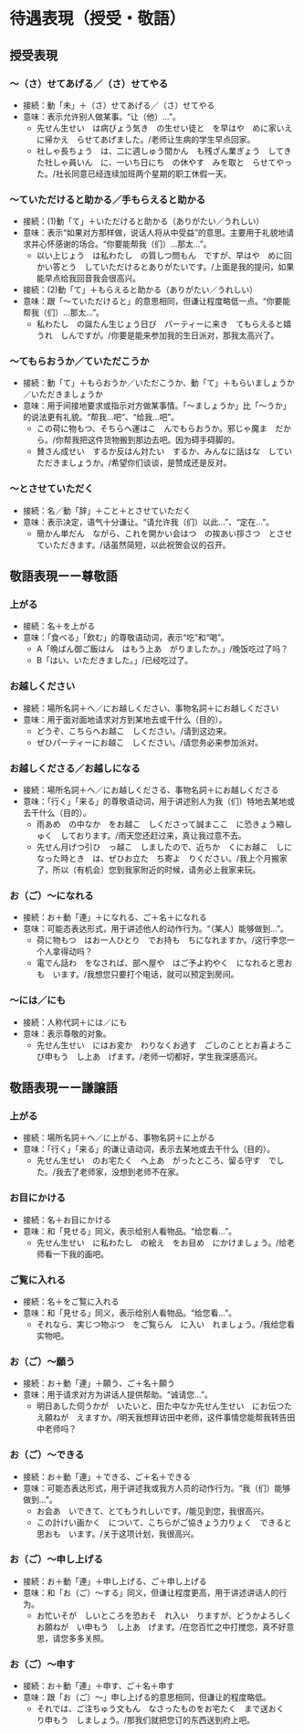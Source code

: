 # 待遇表現（授受・敬語）

## 授受表現

### 〜（さ）せてあげる／（さ）せてやる

- 接続：動「未」＋（さ）せてあげる／（さ）せてやる
- 意味：表示允许别人做某事。“让（他）...”。
  - 先せん生せい　は病びょう気き　の生せい徒と　を早はや　めに家いえ　に帰かえ　らせてあげました。/老师让生病的学生早点回家。
  - 社しゃ長ちょう　は、二に週しゅう間かん　も残ざん業ぎょう　してきた社しゃ員いん　に、一いち日にち　の休やす　みを取と　らせてやった。/社长同意已经连续加班两个星期的职工休假一天。

### 〜ていただけると助かる／手もらえると助かる

- 接続：(1)動「て」＋いただけると助かる（ありがたい／うれしい）
- 意味：表示“如果对方那样做，说话人将从中受益”的意思。主要用于礼貌地请求并心怀感谢的场合。“你要能帮我（们）...那太...”。
  - 以い上じょう　は私わたし　の質しつ問もん　ですが、早はや　めに回かい答とう　していただけるとありがたいです。/上面是我的提问，如果能早点给我回音我会很高兴。
- 接続：(2)動「て」＋もらえると助かる（ありがたい／うれしい）
- 意味：跟「〜ていただけると」的意思相同，但谦让程度略低一点。“你要能帮我（们）...那太...”。 
  - 私わたし　の誕たん生じょう日び　パーティーに来き　てもらえると嬉うれ　しんですが。/你要是能来参加我的生日派对，那我太高兴了。

### 〜てもらおうか／ていただこうか

- 接続：動「て」＋もらおうか／いただこうか、動「て」＋もらいましょうか／いただきましょうか
- 意味：用于间接地要求或指示对方做某事情。「〜ましょうか」比「〜うか」的说法更有礼貌。“帮我...吧”、“给我...吧”。
  - この荷に物もつ、そちらへ運はこ　んでもらおうか。邪じゃ魔ま　だから。/你帮我把这件货物搬到那边去吧。因为碍手碍脚的。
  - 賛さん成せい　するか反はん対たい　するか、みんなに話はな　していただきましょうか。/希望你们谈谈，是赞成还是反对。

### 〜とさせていただく

- 接続：名／動「辞」＋こと＋とさせていただく
- 意味：表示决定，语气十分谦让。“请允许我（们）以此...”、“定在...”。
  - 簡かん単だん　ながら、これを開かい会はつ　の挨あい拶さつ　とさせていただきます。/话虽然简短，以此祝贺会议的召开。

## 敬語表現ーー尊敬語

### 上がる

- 接続：名＋を上がる
- 意味：「食べる」「飲む」的尊敬语动词，表示“吃”和“喝”。
  - A「晩ばん御ご飯はん　はもう上あ　がりましたか。」/晚饭吃过了吗？
  - B「はい、いただきました。」/已经吃过了。

### お越しください

- 接続：場所名詞＋へ／にお越しください、事物名詞＋にお越しください
- 意味：用于面对面地请求对方到某地去或干什么（目的）。
  - どうぞ、こちらへお越こ　しください。/请到这边来。
  - ぜひパーティーにお越こ　しください。/请您务必来参加派对。

### お越しくださる／お越しになる

- 接続：場所名詞＋へ／にお越しくださる、事物名詞＋にお越しくださる
- 意味：「行く」「来る」的尊敬语动词，用于讲述别人为我（们）特地去某地或去干什么（目的）。
  - 雨あめ　の中なか　をお越こ　しくださって誠まここ　に恐きょう縮しゅく　しております。/雨天您还赶过来，真让我过意不去。
  - 先せん月げつ引ひ　っ越こ　しましたので、近ちか　くにお越こ　しになった時とき　は、ぜひお立た　ち寄よ　りください。/我上个月搬家了，所以（有机会）您到我家附近的时候，请务必上我家来玩。

### お（ご）〜になれる

- 接続：お＋動「連」＋になれる、ご＋名＋になれる
- 意味：可能态表达形式，用于讲述他人的动作行为。“（某人）能够做到...”。
  - 荷に物もつ　はお一人ひとり　でお持も　ちになれますか。/这行李您一个人拿得动吗？
  - 電でん話わ　をなされば、部へ屋や　はご予よ約やく　になれると思おも　います。/我想您只要打个电话，就可以预定到房间。

### 〜には／にも

- 接続：人称代詞＋には／にも
- 意味：表示尊敬的对象。
  - 先せん生せい　にはお変か　わりなくお過す　ごしのこととお喜よろこ　び申もう　し上あ　げます。/老师一切都好，学生我深感高兴。

## 敬語表現ーー謙譲語

### 上がる

- 接続：場所名詞＋へ／に上がる、事物名詞＋に上がる
- 意味：「行く」「来る」的谦让语动词，表示去某地或去干什么（目的）。
  - 先せん生せい　のお宅たく　へ上あ　がったところ、留る守す　でした。/我去了老师家，没想到老师不在家。

### お目にかける

- 接続：名＋お目にかける
- 意味：和「見せる」同义，表示给别人看物品。“给您看...”。
  - 先せん生せい　に私わたし　の絵え　をお目め　にかけましょう。/给老师看一下我的画吧。

### ご覧に入れる

- 接続：名＋をご覧に入れる
- 意味：和「見せる」同义，表示给别人看物品。“给您看...”。
  - それなら、実じつ物ぶつ　をご覧らん　に入い　れましょう。/我给您看实物吧。

### お（ご）〜願う

- 接続：お＋動「連」＋願う、ご＋名＋願う
- 意味：用于请求对方为讲话人提供帮助。“诚请您...”。
  - 明日あした伺うかが　いたいと、田た中なか先せん生せい　にお伝つた　え願ねが　えますか。/明天我想拜访田中老师，这件事情您能帮我转告田中老师吗？

### お（ご）〜できる

- 接続：お＋動「連」＋できる、ご＋名＋できる
- 意味：可能态表达形式，用于讲述我或我方人员的动作行为。“我（们）能够做到...”。
  - お会あ　いできて、とてもうれしいです。/能见到您，我很高兴。
  - この計けい画かく　について、こちらがご協きょう力りょく　できると思おも　います。/关于这项计划，我很高兴。

### お（ご）〜申し上げる

- 接続：お＋動「連」＋申し上げる、ご＋申し上げる
- 意味：和「お（ご）〜する」同义，但谦让程度更高，用于讲述讲话人的行为。
  - お忙いそが　しいところを恐おそ　れ入い　りますが、どうかよろしくお願ねが　い申もう　し上あ　げます。/在您百忙之中打搅您，真不好意思，请您多多关照。

### お（ご）〜申す

- 接続：お＋動「連」＋申す、ご＋名＋申す
- 意味：跟「お（ご）〜」申し上げる的意思相同，但谦让的程度略低。
  - それでは、ご注ちゅう文もん　なさったものをお宅たく　まで送おく　り申もう　しましょう。/那我们就把您订的东西送到府上吧。
